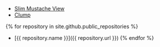 * [Slim Mustache View](./slim-mustache-view)
* [Clump](./clump)

{% for repository in site.github.public_repositories %}
  * [{{ repository.name }}]({{ repository.url }})
{% endfor %}
